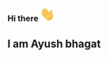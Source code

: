 ### Hi there <img width="30px" src="https://github.com/SatYu26/SatYu26/raw/master/Assets/Hi.gif" />

## I am Ayush bhagat 

<!--
- 🌱 I’m currently learning ...
- 🤔 I’m looking for help with ...
- 💬 Ask me about ...
- 📫 How to reach me: ...
- 😄 Pronouns: ...
- ⚡ Fun fact: ...
-->
